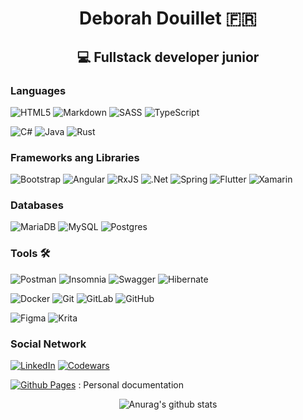 <div align="center">
  
# Deborah Douillet 🇫🇷

## 💻 Fullstack developer junior

</div>

### Languages 

![HTML5](https://img.shields.io/badge/html5-%23E34F26.svg?style=for-the-badge&logo=html5&logoColor=white) ![Markdown](https://img.shields.io/badge/markdown-%23000000.svg?style=for-the-badge&logo=markdown&logoColor=white) ![SASS](https://img.shields.io/badge/SASS-hotpink.svg?style=for-the-badge&logo=SASS&logoColor=white) ![TypeScript](https://img.shields.io/badge/typescript-%23007ACC.svg?style=for-the-badge&logo=typescript&logoColor=white) 

![C#](https://img.shields.io/badge/c%23-%23239120.svg?style=for-the-badge&logo=c-sharp&logoColor=white)  ![Java](https://img.shields.io/badge/java-%23ED8B00.svg?style=for-the-badge&logo=openjdk&logoColor=white) ![Rust](https://img.shields.io/badge/rust-%23000000.svg?style=for-the-badge&logo=rust&logoColor=white)

### Frameworks ang Libraries 

![Bootstrap](https://img.shields.io/badge/bootstrap-%238511FA.svg?style=for-the-badge&logo=bootstrap&logoColor=white) ![Angular](https://img.shields.io/badge/angular-%23DD0031.svg?style=for-the-badge&logo=angular&logoColor=white) ![RxJS](https://img.shields.io/badge/rxjs-%23B7178C.svg?style=for-the-badge&logo=reactivex&logoColor=white)
![.Net](https://img.shields.io/badge/.NET-5C2D91?style=for-the-badge&logo=.net&logoColor=white) ![Spring](https://img.shields.io/badge/spring-%236DB33F.svg?style=for-the-badge&logo=spring&logoColor=white) ![Flutter](https://img.shields.io/badge/Flutter-%2302569B.svg?style=for-the-badge&logo=Flutter&logoColor=white) ![Xamarin](https://img.shields.io/badge/Xamarin-3199DC?style=for-the-badge&logo=xamarin&logoColor=white)

### Databases 

![MariaDB](https://img.shields.io/badge/MariaDB-003545?style=for-the-badge&logo=mariadb&logoColor=white) ![MySQL](https://img.shields.io/badge/mysql-%2300f.svg?style=for-the-badge&logo=mysql&logoColor=white) ![Postgres](https://img.shields.io/badge/postgres-%23316192.svg?style=for-the-badge&logo=postgresql&logoColor=white)


### Tools 🛠️

![Postman](https://img.shields.io/badge/Postman-FF6C37?style=for-the-badge&logo=postman&logoColor=white) ![Insomnia](https://img.shields.io/badge/Insomnia-black?style=for-the-badge&logo=insomnia&logoColor=5849BE) ![Swagger](https://img.shields.io/badge/-Swagger-%23Clojure?style=for-the-badge&logo=swagger&logoColor=white) ![Hibernate](https://img.shields.io/badge/Hibernate-59666C?style=for-the-badge&logo=Hibernate&logoColor=white)

![Docker](https://img.shields.io/badge/docker-%230db7ed.svg?style=for-the-badge&logo=docker&logoColor=white) ![Git](https://img.shields.io/badge/git-%23F05033.svg?style=for-the-badge&logo=git&logoColor=white) ![GitLab](https://img.shields.io/badge/gitlab-%23181717.svg?style=for-the-badge&logo=gitlab&logoColor=white) ![GitHub](https://img.shields.io/badge/github-%23121011.svg?style=for-the-badge&logo=github&logoColor=white)

![Figma](https://img.shields.io/badge/figma-%23F24E1E.svg?style=for-the-badge&logo=figma&logoColor=white) ![Krita](https://img.shields.io/badge/Krita-203759?style=for-the-badge&logo=krita&logoColor=EEF37B)

### Social Network 

[![LinkedIn](https://img.shields.io/badge/linkedin-%230077B5.svg?style=for-the-badge&logo=linkedin&logoColor=white)](www.linkedin.com/in/deborah-douillet) [![Codewars](https://www.codewars.com/users/D3borahD/badges/micro)]([https://www.codewars.com/users/D3borahD/badges](https://www.codewars.com/users/D3borahD))

[![Github Pages](https://img.shields.io/badge/github%20pages-121013?style=for-the-badge&logo=github&logoColor=white)](https://d3borahd.github.io/documentation/) : Personal documentation

<div align="center">
  
![Anurag's github stats](https://github-readme-stats.vercel.app/api?username=D3borahD&theme=tokyonight&show_icons=true)
</div>



